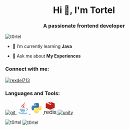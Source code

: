 <h1 align="center">Hi 👋, I'm Tortel</h1>
<h3 align="center">A passionate frontend developer</h3>

<p align="left"> <img src="https://komarev.com/ghpvc/?username=t0rtel&label=Profile%20views&color=0e75b6&style=flat" alt="t0rtel" /> </p>

- 🌱 I’m currently learning **Java**

- 💬 Ask me about **My Experiences**

<h3 align="left">Connect with me:</h3>
<p align="left">
<a href="https://twitter.com/rexdel713" target="blank"><img align="center" src="https://raw.githubusercontent.com/rahuldkjain/github-profile-readme-generator/master/src/images/icons/Social/twitter.svg" alt="rexdel713" height="30" width="40" /></a>
</p>

<h3 align="left">Languages and Tools:</h3>
<p align="left"> <a href="https://git-scm.com/" target="_blank" rel="noreferrer"> <img src="https://www.vectorlogo.zone/logos/git-scm/git-scm-icon.svg" alt="git" width="40" height="40"/> </a> <a href="https://www.java.com" target="_blank" rel="noreferrer"> <img src="https://raw.githubusercontent.com/devicons/devicon/master/icons/java/java-original.svg" alt="java" width="40" height="40"/> </a> <a href="https://www.python.org" target="_blank" rel="noreferrer"> <img src="https://raw.githubusercontent.com/devicons/devicon/master/icons/python/python-original.svg" alt="python" width="40" height="40"/> </a> <a href="https://redis.io" target="_blank" rel="noreferrer"> <img src="https://raw.githubusercontent.com/devicons/devicon/master/icons/redis/redis-original-wordmark.svg" alt="redis" width="40" height="40"/> </a> <a href="https://unity.com/" target="_blank" rel="noreferrer"> <img src="https://www.vectorlogo.zone/logos/unity3d/unity3d-icon.svg" alt="unity" width="40" height="40"/> </a> </p>

<p><img align="left" src="https://github-readme-stats.vercel.app/api/top-langs?username=t0rtel&show_icons=true&theme=dracula&cache_seconds=1800&locale=en&layout=compact" alt="t0rtel" /></p>

<p>&nbsp;<img align="center" src="https://github-readme-stats.vercel.app/api?username=t0rtel&show_icons=true&locale=en" alt="t0rtel" /></p>

